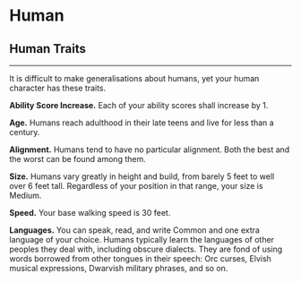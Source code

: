 # Human 
## Human Traits 
- - -
It is difficult to make generalisations about humans, yet your human character has these traits. 

**Ability Score Increase.** Each of your ability scores shall increase by 1. 

**Age.** Humans reach adulthood in their late teens and live for less than a century. 

**Alignment.** Humans tend to have no particular alignment. Both the best and the worst can be found among them. 

**Size.** Humans vary greatly in height and build, from barely 5 feet to well over 6 feet tall. Regardless of your position in that range, your size is Medium. 

**Speed.** Your base walking speed is 30 feet. 

**Languages.** You can speak, read, and write Common and one extra language of your choice. Humans typically learn the languages of other peoples they deal with, including obscure dialects. They are fond of using words borrowed from other tongues in their speech: Orc curses, Elvish musical expressions, Dwarvish military phrases, and so on.